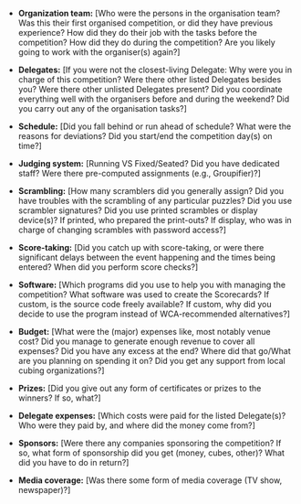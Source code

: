 * **Organization team:** [Who were the persons in the organisation team? Was this their first organised competition, or did they have previous experience? How did they do their job with the tasks before the competition? How did they do during the competition? Are you likely going to work with the organiser(s) again?]

* **Delegates:** [If you were not the closest-living Delegate: Why were you in charge of this competition? Were there other listed Delegates besides you? Were there other unlisted Delegates present? Did you coordinate everything well with the organisers before and during the weekend? Did you carry out any of the organisation tasks?]

* **Schedule:** [Did you fall behind or run ahead of schedule? What were the reasons for deviations? Did you start/end the competition day(s) on time?]

* **Judging system:** [Running VS Fixed/Seated? Did you have dedicated staff? Were there pre-computed assignments (e.g., Groupifier)?]

* **Scrambling:** [How many scramblers did you generally assign? Did you have troubles with the scrambling of any particular puzzles? Did you use scrambler signatures? Did you use printed scrambles or display device(s)? If printed, who prepared the print-outs? If display, who was in charge of changing scrambles with password access?]

* **Score-taking:** [Did you catch up with score-taking, or were there significant delays between the event happening and the times being entered? When did you perform score checks?]

* **Software:** [Which programs did you use to help you with managing the competition? What software was used to create the Scorecards? If custom, is the source code freely available? If custom, why did you decide to use the program instead of WCA-recommended alternatives?]

* **Budget:** [What were the (major) expenses like, most notably venue cost? Did you manage to generate enough revenue to cover all expenses? Did you have any excess at the end? Where did that go/What are you planning on spending it on? Did you get any support from local cubing organizations?]

* **Prizes:** [Did you give out any form of certificates or prizes to the winners? If so, what?]

* **Delegate expenses:** [Which costs were paid for the listed Delegate(s)? Who were they paid by, and where did the money come from?]

* **Sponsors:** [Were there any companies sponsoring the competition? If so, what form of sponsorship did you get (money, cubes, other)? What did you have to do in return?]

* **Media coverage:** [Was there some form of media coverage (TV show, newspaper)?]
